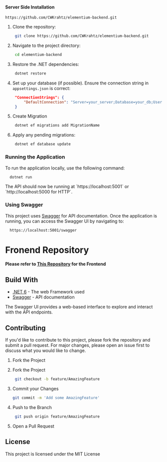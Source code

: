 

#### Server Side Installation

   ```URL
   https://github.com/CWKrahtz/elementium-backend.git
   ```
1. Clone the repository:
   ```bash
    git clone https://github.com/CWKrahtz/elementium-backend.git
   ```
2. Navigate to the project directory:
   ```bash
    cd elementium-backend
   ```
3. Restore the .NET dependencies:
   ```bash
    dotnet restore
   ```
4. Set up your database (if possible). Ensure the connection string in `appsettings.json` is correct:
   ```json
    "ConnectionStrings": {
        "DefaultConnection": "Server=your_server;Database=your_db;User Id=your_user;Password=your_password;"
    }
   ```

5. Create Migration
   ```bash
    dotnet ef migrations add MigrationName
   ```

6. Apply any pending migrations:
   ```bash
    dotnet ef database update
   ```
### Running the Application
<p>To run the application locally, use the following command:</p>

```bash
  dotnet run
```
<p>The API should now be running at `https://localhost:5001` or `http://localhost:5000 for HTTP`.</p>

### Using Swagger
<p>This project uses <a href="https://swagger.io/">Swagger</a> for API documentation. Once the application is running, you can access the Swagger UI by navigating to:</p>

```
  https://localhost:5001/swagger
```
# Fronend Repository
#### Please refer to [This Repository](https://github.com/Bladeyboy54/Elementium-frontend) for the Frontend

## Build With
<ul>
  <li><a href="https://dotnet.microsoft.com/en-us/download/dotnet/6.0">.NET 6</a> - The web Framework used</li>
  <li><a href="https://swagger.io/">Swagger</a> - API documentation</li>
</ul>

<p>The Swagger UI provides a web-based interface to explore and interact with the API endpoints.</p>

## Contributing
<p>If you'd like to contribute to this project, please fork the repository and submit a pull request. For major changes, please open an issue first to discuss what you would like to change.</p>

1. Fork the Project

2. Fork the Project
   ```bash
    git checkout -b feature/AmazingFeature
   ```
3. Commit your Changes
   ```bash
   git commit -m 'Add some AmazingFeature'
   ```
4. Push to the Branch
   ```bash
    git push origin feature/AmazingFeature
   ```
5. Open a Pull Request

## License

<p>This project is licensed under the MIT License</p>


[contributors-shield]: https://img.shields.io/github/contributors/Bladeyboy54/Elementium-frontend.svg?style=for-the-badge
[contributors-url]: https://github.com/Bladeyboy54/Elementium-frontend/graphs/contributors
[Forks]: https://img.shields.io/github/forks/Bladeyboy54/Elementium-frontend.svg?style=for-the-badge
[Forks-url]: https://github.com/Bladeyboy54/Elementium-frontend/forks
[Stars]: https://img.shields.io/github/stars/Bladeyboy54/Elementium-frontend.svg?style=for-the-badge
[Stars-url]: https://github.com/Bladeyboy54/Elementium-frontend/stargazers
